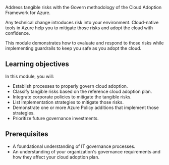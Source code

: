 Address tangible risks with the Govern methodology of the Cloud Adoption Framework for Azure.

Any technical change introduces risk into your environment. Cloud-native tools in Azure help you to mitigate those risks and adopt the cloud with confidence.

This module demonstrates how to evaluate and respond to those risks while implementing guardrails to keep you safe as you adopt the cloud.

## Learning objectives

 In this module, you will:

- Establish processes to properly govern cloud adoption.
- Classify tangible risks based on the reference cloud adoption plan.
- Integrate corporate policies to mitigate the tangible risks.
- List implementation strategies to mitigate those risks.
- Demonstrate one or more Azure Policy additions that implement those strategies.
- Prioritize future governance investments.

## Prerequisites

- A foundational understanding of IT governance processes.
- An understanding of your organization's governance requirements and how they affect your cloud adoption plan.
